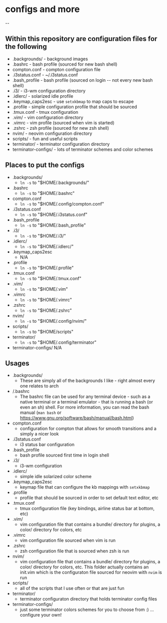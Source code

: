 # configs and more
--

## Within this repository are configuration files for the following ##
- .backgrounds/        - background images
- .bashrc              - bash profile (sourced for new bash shell)
- compton.conf         - compton configuration file
- .i3status.conf       - ~/.i3status.conf
- .bash_profile        - bash profile (sourced on login -- not every new bash shell)
- .i3/                 - i3-wm configuration directory
- .idlerc/             - solarized idle profile
- .keymap_caps2esc     - use `setxkbmap` to map caps to escape
- .profile             - simple configuration profile that should be sourced
- .tmux.conf           - tmux configuration
- .vim/                - vim configuration directory
- .vimrc               - vim profile (sourced when vim is started)
- .zshrc               - zsh profile (sourced for new zsh shell)
- nvim/                - neovim configuration directory
- scripts/             - fun and useful scripts
- terminator/          - terminator configuration directory
- terminator-configs/  - lots of terminator schemes and color schemes

## Places to put the configs ##
- .backgrounds/
    * `ln -s` to "$HOME/.backgrounds/"
- .bashrc
    * `ln -s` to "$HOME/.bashrc"
- compton.conf
    * `ln -s` to "$HOME/.config/compton.conf"
- .i3status.conf
    * `ln -s` to "$HOME/.i3status.conf"
- .bash_profile
    * `ln -s` to "$HOME/.bash_profile"
- .i3/
    * `ln -s` to "$HOME/.i3/"
- .idlerc/
    * `ln -s` to "$HOME/.idlerc/"
- .keymap_caps2esc
    * N/A
- .profile
    * `ln -s` to "$HOME/.profile"
- .tmux.conf
    * `ln -s` to "$HOME/.tmux.conf"
- .vim/
    * `ln -s` to "$HOME/.vim"
- .vimrc
    * `ln -s` to "$HOME/.vimrc"
- .zshrc
    * `ln -s` to "$HOME/.zshrc"
- nvim/
    * `ln -s` to "$HOME/.config/nvim/"
- scripts/
    * `ln -s` to "$HOME/scripts"
- terminator/
    * `ln -s` to "$HOME/.config/terminator"
- terminator-configs/  N/A

## Usages ##
- .backgrounds/
    * These are simply all of the backgrounds I like - right almost every one relates to arch
- /.bashrc
  * The bashrc file can be used for any terminal device - such as a native terminal or a terminal emulator - that is running a bash (or even an sh) shell. For more information, you can read the bash manual (`man bash` or https://www.gnu.org/software/bash/manual/bash.html)
- compton.conf
    * configuration for compton that allows for smooth transitions and a simply a nicer look
- .i3status.conf
    * i3 status bar configuration
- .bash_profile
    * bash profile sourced first time in login shell
- .i3/
    * i3-wm configuration
- .idlerc/
    * simple idle solarized color scheme
- .keymap_caps2esc
    * keymap file that can configure the kb mappings with `setxkbmap`
- .profile
    * profile that should be sourced in order to set default text editor, etc
- .tmux.conf
    * tmux configuration file (key bindings, airline status bar at bottom, etc)
- .vim/
    * vim configuration file that contains a bundle/ directory for plugins, a color/ directory for colors, etc
- .vimrc
    * vim configuration file sourced when vim is run
- .zshrc
    * zsh configuration file that is sourced when zsh is run
- nvim/
    * vim configuration file that contains a bundle/ directory for plugins, a color/ directory for colors, etc. This folder actually contains an init.vim which is the configuraton file sourced for neovim with `nvim` is run
- scripts/
    * all of the scripts that I use often or that are just fun
- terminator/
    * terminator configuraton directory that holds terminator config files
- terminator-configs/
    * just some terminator colors schemes for you to choose from :) ... configure your own!

